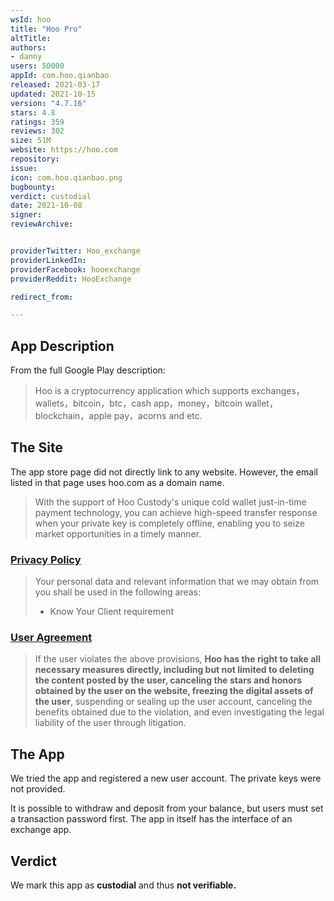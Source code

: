 ```yaml
---
wsId: hoo
title: "Hoo Pro"
altTitle: 
authors:
- danny
users: 50000
appId: com.hoo.qianbao
released: 2021-03-17
updated: 2021-10-15
version: "4.7.16"
stars: 4.8
ratings: 359
reviews: 302
size: 51M
website: https://hoo.com
repository: 
issue: 
icon: com.hoo.qianbao.png
bugbounty: 
verdict: custodial
date: 2021-10-08
signer: 
reviewArchive:


providerTwitter: Hoo_exchange
providerLinkedIn: 
providerFacebook: hooexchange
providerReddit: HooExchange

redirect_from:

---
```



## App Description
From the full Google Play description:

> Hoo is a cryptocurrency application which supports exchanges，wallets，bitcoin，btc，cash app，money，bitcoin wallet，blockchain，apple pay，acorns and etc.

## The Site

The app store page did not directly link to any website. However, the email listed in that page uses hoo.com as a domain name.

> With the support of Hoo Custody's unique cold wallet just-in-time payment technology, you can achieve high-speed transfer response when your private key is completely offline, enabling you to seize market opportunities in a timely manner.

### [Privacy Policy](https://help.hoo.ac/hc/en-us/articles/360038254972-Privacy-Policy)
> Your personal data and relevant information that we may obtain from you shall be used in the following areas:  
> - Know Your Client requirement

### [User Agreement](https://help.hoo.ac/hc/en-us/articles/360029242212)
>  If the user violates the above provisions, **Hoo has the right to take all necessary measures directly, including but not limited to deleting the content posted by the user, canceling the stars and honors obtained by the user on the website, freezing the digital assets of the user**, suspending or sealing up the user account, canceling the benefits obtained due to the violation, and even investigating the legal liability of the user through litigation.

## The App
We tried the app and registered a new user account. The private keys were not provided. 

It is possible to withdraw and deposit from your balance, but users must set a transaction password first. The app in itself has the interface of an exchange app.

## Verdict
We mark this app as **custodial** and thus **not verifiable.**
